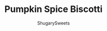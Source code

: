 ---
layout: ../../layouts/MarkdownPostLayout.astro
title: Pumpkin Spice Biscotti
author: ShugarySweets
pubDate: 2019-01-15
description: "Make your coffee break even better with these Pumpkin Biscotti. Full of autumn spices and topped with a white chocolate icing, this is a fall treat that is perfect for breakfast or dessert!"
image_url: https://www.shugarysweets.com/wp-content/uploads/2011/10/pumpkin-biscotti-facebook.jpg
tags: ["Breakfast and Brunch","American"]
calories: 203
protein: 3
carbohydrates: 35
fats: 6
fiber: 1
ingredients: ["2 large eggs","3/4 cup pumpkin puree","1 Tablespoon vanilla extract","1/4 teaspoon ground nutmeg","1/4 teaspoon ground cloves","1/4 teaspoon allspice","1/2 teaspoon ground ginger","1 teaspoon cinnamon","1 teaspoon kosher salt","3 3/4 cups all-purpose flour","1 1/2 cups light brown sugar, packed","1 teaspoon baking soda","1 teaspoon baking powder","1/4 cup pecans, chopped (optional)","11oz white chocolate morsels","1/2 teaspoon pumpkin pie spice"]
serves: 24
time: "1 hour"
prepTime: "15 minutes"
instructions: ["In mixer, combine eggs, pumpkin and vanilla. Beat until creamy. Beat in spices. Slowly beat in the flour, sugar, baking powder and baking soda. Beat until the crumbly texture becomes smooth.","Fold in chopped pecans.","Form two 12-inch long logs (about 2-3 inches wide) on a parchment lined baking sheet. I use my hands to press dough into the shape.","Bake in a 350 degree oven for 25-30 minutes. Remove from oven.","Turn oven down to 300 degrees. Allow biscotti to cool for about 15 minutes. Using a serated knife, slice biscotti into 1-inch thick slices. Lay each slice on it’s side and return to the oven for an additional 10 minutes. Flip biscotti to opposite side and cook an additional 10 minutes. Remove from oven. The biscotti will continue to harden as it cools.","In microwave safe bowl, add white chocolate morsels and pumpkin pie spice. Microwave on medium heat for 30 second intervals, mixing between each interval. When smooth frost the cooled biscotti.","You can frost the biscotti by dipping the bottoms into the chocolate mixture, and letting the chocolate set (about 1 hour). Or put chocolate in a ziploc bag, snip the corner, and drizzle over the top of the biscotti. Allow to set about an hour. Enjoy!"]
nutrition: ["203 calories","35 grams carbohydrates","18 milligrams cholesterol","6 grams fat","1 grams fiber","3 grams protein","3 grams saturated fat","147 grams sodium","19 grams sugar","0 grams trans fat","2 grams unsaturated fat"]
---